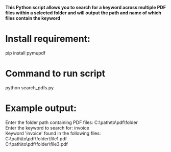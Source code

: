 **This Python script allows you to search for a keyword across multiple PDF files within a selected folder and will output the path and name of which files contain the keyword**

<h1>Install requirement:</h1>
pip install pymupdf

<h1>Command to run script</h1> 
python search_pdfs.py

<h1> Example output:</h1>  
Enter the folder path containing PDF files: C:\path\to\pdf\folder<br />
Enter the keyword to search for: invoice<br />
Keyword 'invoice' found in the following files:<br />
C:\path\to\pdf\folder\file1.pdf<br />
C:\path\to\pdf\folder\file3.pdf<br />
